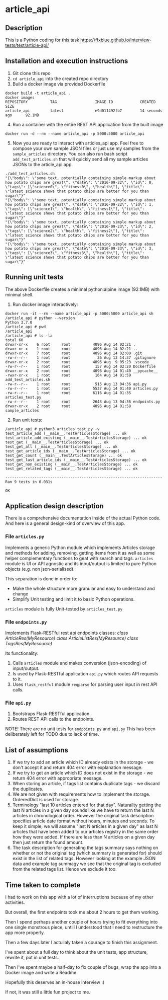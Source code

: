 # article_api

## Description

This is a Python coding for this task https://ffxblue.github.io/interview-tests/test/article-api/

## Installation and execution instructions

1. Git clone this repo
2. `cd article_api` into the created repo directory
3. Build a docker image via provided Dockerfile 
```
docker build -t article_api .
docker images
REPOSITORY          TAG                 IMAGE ID            CREATED             SIZE
article_api         latest              e9d011492fb7        14 seconds ago      92.1MB
```
4. Run a container with the entire REST API application from the built image
```
docker run -d --rm --name article_api -p 5000:5000 article_api
```
5. Now you are ready to interact with articles_api app. Feel free to compose your own sample JSON files or just use my samples from the `sample_articles` directory. You can also run bash script `add_test_articles.sh` that will quickly send all my sample articles JSONs to the article_api app.
```
./add_test_articles.sh 
"{\"body\": \"some text, potentially containing simple markup about how potato chips are great\", \"date\": \"2016-09-22\", \"id\": 0, \"tags\": [\"science0\", \"fitness0\", \"health\"], \"title\": \"latest science shows that potato chips are better for you than sugar\"}"
"{\"body\": \"some text, potentially containing simple markup about how potato chips are great\", \"date\": \"2016-09-22\", \"id\": 1, \"tags\": [\"science1\", \"health\", \"fitness1\"], \"title\": \"latest science shows that potato chips are better for you than sugar\"}"
"{\"body\": \"some text, potentially containing simple markup about how potato chips are great\", \"date\": \"2016-09-23\", \"id\": 2, \"tags\": [\"science2\", \"health\", \"fitness2\"], \"title\": \"latest science shows that potato chips are better for you than sugar\"}"
"{\"body\": \"some text, potentially containing simple markup about how potato chips are great\", \"date\": \"2016-09-23\", \"id\": 3, \"tags\": [\"science3\", \"fitness3\", \"health\"], \"title\": \"latest science shows that potato chips are better for you than sugar\"}"
```

## Running unit tests

The above Dockerfile creates a minimal python:alpine image (92.1MB) with minimal shell.

1. Run docker image interactively:
```
docker run -it --rm --name article_api -p 5000:5000 article_api sh
/article_api # python --version
Python 3.7.0
/article_api # pwd
/article_api
/article_api # ls -la
total 60
drwxr-xr-x    6 root     root          4096 Aug 14 02:21 .
drwxr-xr-x    1 root     root          4096 Aug 14 02:21 ..
drwxr-xr-x    7 root     root          4096 Aug 14 02:00 .git
-rw-r--r--    1 root     root            36 Aug 13 14:37 .gitignore
drwxr-xr-x    2 root     root          4096 Aug  9 05:23 .vscode
-rw-r--r--    1 root     root           157 Aug 14 02:20 Dockerfile
drwxr-xr-x    2 root     root          4096 Aug 14 01:40 __pycache__
-rwxr-xr-x    1 root     root           164 Aug 14 01:59 add_test_articles.sh
-rw-r--r--    1 root     root           515 Aug 13 04:36 api.py
-rw-r--r--    1 root     root          5537 Aug 14 01:40 articles.py
-rw-r--r--    1 root     root          6116 Aug 14 01:35 articles_test.py
-rw-r--r--    1 root     root          2643 Aug 13 04:36 endpoints.py
drwxr-xr-x    2 root     root          4096 Aug 14 01:58 sample_articles
```

2. Run unit tests:
```
/article_api # python3 articles_test.py -v
test_article_add (__main__.TestArticlesStorage) ... ok
test_article_add_existing (__main__.TestArticlesStorage) ... ok
test_get (__main__.TestArticlesStorage) ... ok
test_get_all (__main__.TestArticlesStorage) ... ok
test_get_article_ids (__main__.TestArticlesStorage) ... ok
test_get_count (__main__.TestArticlesStorage) ... ok
test_get_last_article_ids (__main__.TestArticlesStorage) ... ok
test_get_non_existing (__main__.TestArticlesStorage) ... ok
test_get_related_tags (__main__.TestArticlesStorage) ... ok

----------------------------------------------------------------------
Ran 9 tests in 0.031s

OK
```

## Application design description

There is a comprehensive documentation inside of the actual Python code. 
And here is a general design-kind of overview of this app.

### File `articles.py` 
Implements a generic Python module which implements Articles storage and methods for adding, removing, getting items from it as well as some helper complementary functions to geat with search and tags.
`articles` module is UI or API agnostic and its input/output is limited to pure Python objects (e.g. non json-serialised). 

This separation is done in order to:
* Make the whole structure more granular and easy to understand and change
* Simplify Unit testing and limit it to basic Python operations.

`articles` module is fully Unit-tested by `articles_test.py`

### File `endpoints.py` 
Implements Flask-RESTful rest api endpoints classes:
*class ArticleRes(MyResource)*
*class ArticleListRes(MyResource)*
*class TagsRes(MyResource)*

Its functionality:
1. Calls `articles` module and makes conversion (json-encoding) of input/output.
2. Is used by Flask-RESTful application `api.py` which routes API requests to it.
3. Uses `flask_restful` module `reqparse` for parsing user input in rest API calls.

### File `api.py`

1. Bootstraps Flask-RESTful application.
2. Routes REST API calls to the endpoints.

NOTE! There are no unit tests for `endpoints.py` and `api.py`
This has been deliberately left for TODO due to lack of time.

## List of assumptions

1. If we try to add an article which ID already exists in the storage - we don't accept it and return 404 error with explanation message.
2. If we try to get an article which ID does not exist in the storage - we return 404 error with appropriate message.
3. When storing an article, if tags list contains duplicate tags - we discard the duplicates.
4. We are not given with requirements how to implement the storage. OrderedDict is used for storage.
5. Terminology "last 10 articles entered for that day". Naturallty getting the last N articles in a given day sounds like we have to return the last N articles in chronological order. However the original task description specifies article date format without hours, minutes and seconds. To keep it simple, we will assume "last N articles in a given day" as last N articles that have been added to our articles registry in the same order how they were added. If there are less than N articles on a given day then just return the found amount.
6. The task description for generating the tags summary says nothing on whether or not the original tag (which summary is generated for) should exist in the list of related tags. However looking at the example JSON data and example tag summagy we see that the original tag is excluded from the related tags list. Hence we exclude it too.
       
## Time taken to complete

I had to work on this app with a lot of interruptions because of my other activities.

But overall, the first endpoints took me about 2 hours to get them working.

Then I spend perhaps another couple of hours trying to fit everything into one single monstrous piece, untill I understood that I need to restructure the app more properly.

Then a few days later I actullaly taken a courage to finish this assignment. 

I've spent about a full day to think about the unit tests, app structure, rewrite it, put in unit tests.

Then I've spent maybe a half-day to fix couple of bugs, wrap the app into a Docker image and write a Readme.

Hopefully this deserves an in-house interview :) 

If not, it was still a little fun project to me.
